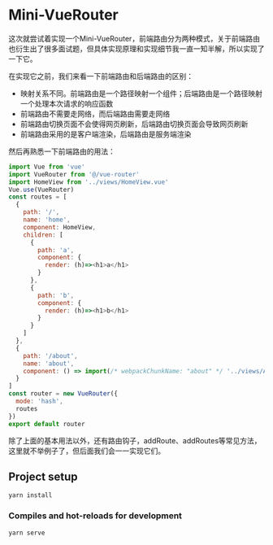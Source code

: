 # Mini-VueRouter

这次就尝试着实现一个Mini-VueRouter，前端路由分为两种模式，关于前端路由也衍生出了很多面试题，但具体实现原理和实现细节我一直一知半解，所以实现了一下它。

在实现它之前，我们来看一下前端路由和后端路由的区别：

- 映射关系不同。前端路由是一个路径映射一个组件；后端路由是一个路径映射一个处理本次请求的响应函数
- 前端路由不需要走网络，而后端路由需要走网络
- 前端路由切换页面不会使得网页刷新，后端路由切换页面会导致网页刷新
- 前端路由采用的是客户端渲染，后端路由是服务端渲染

然后再熟悉一下前端路由的用法：

```javascript
import Vue from 'vue'
import VueRouter from '@/vue-router'
import HomeView from '../views/HomeView.vue'
Vue.use(VueRouter) 
const routes = [
  {
    path: '/',
    name: 'home',
    component: HomeView,
    children: [
      {
        path: 'a',
        component: {
          render: (h)=><h1>a</h1>
        }
      },
      {
        path: 'b',
        component: {
          render: (h)=><h1>b</h1>
        }
      }
    ]
  },
  {
    path: '/about',
    name: 'about',
    component: () => import(/* webpackChunkName: "about" */ '../views/AboutView.vue')
  }
]
const router = new VueRouter({
  mode: 'hash',
  routes
})
export default router
```

除了上面的基本用法以外，还有路由钩子，addRoute、addRoutes等常见方法，这里就不举例子了，但后面我们会一一实现它们。

## Project setup
```
yarn install
```
### Compiles and hot-reloads for development
```
yarn serve
```
